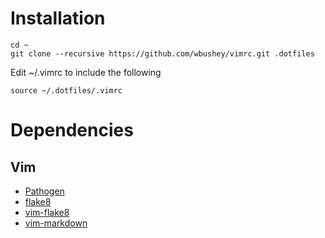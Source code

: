 # Installation

    cd ~
    git clone --recursive https://github.com/wbushey/vimrc.git .dotfiles

Edit ~/.vimrc to include the following

    source ~/.dotfiles/.vimrc

# Dependencies

## Vim
- [Pathogen](https://github.com/tpope/vim-pathogen)
- [flake8](https://pypi.python.org/pypi/flake8)
- [vim-flake8](https://github.com/nvie/vim-flake8)
- [vim-markdown](https://github.com/plasticboy/vim-markdown)
